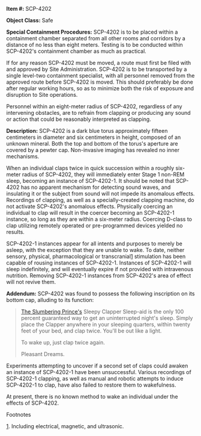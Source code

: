 **Item #:** SCP-4202

**Object Class:** Safe

**Special Containment Procedures:** SCP-4202 is to be placed within a containment chamber separated from all other rooms and corridors by a distance of no less than eight meters. Testing is to be conducted within SCP-4202's containment chamber as much as practical.

If for any reason SCP-4202 must be moved, a route must first be filed with and approved by Site Administration. SCP-4202 is to be transported by a single level-two containment specialist, with all personnel removed from the approved route before SCP-4202 is moved. This should preferably be done after regular working hours, so as to minimize both the risk of exposure and disruption to Site operations.

Personnel within an eight-meter radius of SCP-4202, regardless of any intervening obstacles, are to refrain from clapping or producing any sound or action that could be reasonably interpreted as clapping.

**Description:** SCP-4202 is a dark blue torus approximately fifteen centimeters in diameter and six centimeters in height, composed of an unknown mineral. Both the top and bottom of the torus's aperture are covered by a pewter cap. Non-invasive imaging has revealed no inner mechanisms.

When an individual claps twice in quick succession within a roughly six-meter radius of SCP-4202, they will immediately enter Stage 1 non-REM sleep, becoming an instance of SCP-4202-1. It should be noted that SCP-4202 has no apparent mechanism for detecting sound waves, and insulating it or the subject from sound will not impede its anomalous effects. Recordings of clapping, as well as a specially-created clapping machine, do not activate SCP-4202's anomalous effects. Physically coercing an individual to clap will result in the coercer becoming an SCP-4202-1 instance, so long as they are within a six-meter radius. Coercing D-class to clap utilizing remotely operated or pre-programmed devices yielded no results.

SCP-4202-1 instances appear for all intents and purposes to merely be asleep, with the exception that they are unable to wake. To date, neither sensory, physical, pharmacological or transcranial[1](javascript:;) stimulation has been capable of rousing instances of SCP-4202-1. Instances of SCP-4202-1 will sleep indefinitely, and will eventually expire if not provided with intravenous nutrition. Removing SCP-4202-1 instances from SCP-4202's area of effect will not revive them.

**Addendum:** SCP-4202 was found to possess the following inscription on its bottom cap, alluding to its function:

> [The Slumbering Prince's](/the-slumbering-prince) Sleepy Clapper Sleep-aid is the only 100 percent guaranteed way to get an uninterrupted night's sleep. Simply place the Clapper anywhere in your sleeping quarters, within twenty feet of your bed, and clap twice. You'll be out like a light.
> 
> To wake up, just clap twice again.
> 
> Pleasant Dreams.

Experiments attempting to uncover if a second set of claps could awaken an instance of SCP-4202-1 have been unsuccessful. Various recordings of SCP-4202-1 clapping, as well as manual and robotic attempts to induce SCP-4202-1 to clap, have also failed to restore them to wakefulness.

At present, there is no known method to wake an individual under the effects of SCP-4202.

Footnotes

[1](javascript:;). Including electrical, magnetic, and ultrasonic.
